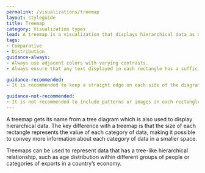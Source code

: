 ```yaml
---
permalink: /visualizations/treemap
layout: styleguide
title: Treemap
category: Visualization types
lead: A treemap is a visualization that displays hierarchical data as different groups of nested rectangles.
tags:
- Comparative
- Distribution
guidance-always:
- Always use adjacent colors with varying contrasts.
- Always ensure that any text displayed in each rectangle has a sufficient contrast ratio.

guidance-recommended:
- It is recommended to keep a straight edge on each side of the diagram.

guidance-not-recommended:
- It is not recommended to include patterns or images in each rectangle.
---
```


<p>
  A treemap gets its name from a tree diagram which is also used to display hierarchical data. The key difference with a treemap is that the size of each rectangle represents the value of each category of data, making it possible to convey more information about each category of data in a smaller space.
</p>
<p>
  Treemaps can be used to represent data that has a tree-like hierarchical relationship, such as age distribution within different groups of people or categories of exports in a country’s economy.
</p>